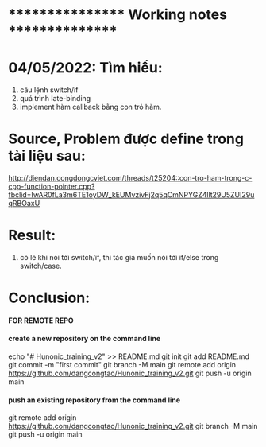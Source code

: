 # *************** Working notes **************



# 04/05/2022: Tìm hiểu: 

1. câu lệnh switch/if
2. quá trình late-binding
3. implement hàm callback bằng con trỏ hàm.

# Source, Problem được define trong tài liệu sau:
http://diendan.congdongcviet.com/threads/t25204::con-tro-ham-trong-c-cpp-function-pointer.cpp?fbclid=IwAR0fLa3m6TE1oyDW_kEUMvzivFj2q5qCmNPYGZ4llt29U5ZUI29uqRBOaxU


# Result:
1. có lẽ khi nói tới switch/if, thì tác giả muốn nói tới if/else trong switch/case.

# Conclusion:







#### FOR REMOTE REPO
#### create a new repository on the command line
echo "# Hunonic_training_v2" >> README.md
git init
git add README.md
git commit -m "first commit"
git branch -M main
git remote add origin https://github.com/dangcongtao/Hunonic_training_v2.git
git push -u origin main

#### push an existing repository from the command line
git remote add origin https://github.com/dangcongtao/Hunonic_training_v2.git
git branch -M main
git push -u origin main